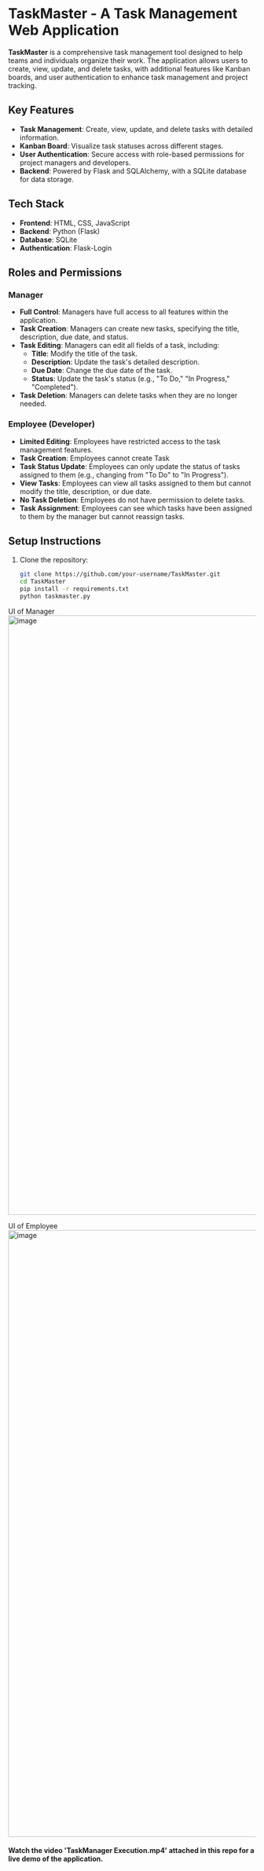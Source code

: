 # TaskMaster - A Task Management Web Application

**TaskMaster** is a comprehensive task management tool designed to help teams and individuals organize their work. The application allows users to create, view, update, and delete tasks, with additional features like Kanban boards, and user authentication to enhance task management and project tracking.

## Key Features

- **Task Management**: Create, view, update, and delete tasks with detailed information.
- **Kanban Board**: Visualize task statuses across different stages.
- **User Authentication**: Secure access with role-based permissions for project managers and developers.
- **Backend**: Powered by Flask and SQLAlchemy, with a SQLite database for data storage.

## Tech Stack

- **Frontend**: HTML, CSS, JavaScript
- **Backend**: Python (Flask)
- **Database**: SQLite
- **Authentication**: Flask-Login 

## Roles and Permissions

### Manager

- **Full Control**: Managers have full access to all features within the application.
- **Task Creation**: Managers can create new tasks, specifying the title, description, due date, and status.
- **Task Editing**: Managers can edit all fields of a task, including:
  - **Title**: Modify the title of the task.
  - **Description**: Update the task's detailed description.
  - **Due Date**: Change the due date of the task.
  - **Status**: Update the task's status (e.g., "To Do," "In Progress," "Completed").
- **Task Deletion**: Managers can delete tasks when they are no longer needed.


### Employee (Developer)

- **Limited Editing**: Employees have restricted access to the task management features.
- **Task Creation**: Employees cannot create Task
- **Task Status Update**: Employees can only update the status of tasks assigned to them (e.g., changing from "To Do" to "In Progress").
- **View Tasks**: Employees can view all tasks assigned to them but cannot modify the title, description, or due date.
- **No Task Deletion**: Employees do not have permission to delete tasks.
- **Task Assignment**: Employees can see which tasks have been assigned to them by the manager but cannot reassign tasks.

## Setup Instructions

1. Clone the repository:
   ```bash
   git clone https://github.com/your-username/TaskMaster.git
   cd TaskMaster
   pip install -r requirements.txt
   python taskmaster.py

UI of Manager
<img width="1221" alt="image" src="https://github.com/user-attachments/assets/c8f112bd-a385-4943-8147-d27864ba3b81">

UI of Employee
<img width="1236" alt="image" src="https://github.com/user-attachments/assets/da7af35e-a115-4d11-a7ca-2b34f266e5e1">

#### Watch the video 'TaskManager Execution.mp4' attached in this repo for a live demo of the application.

